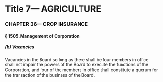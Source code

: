 
# Title 7— AGRICULTURE
### CHAPTER 36— CROP INSURANCE
#### § 1505. Management of Corporation
##### (b) Vacancies

Vacancies in the Board so long as there shall be four members in office shall not impair the powers of the Board to execute the functions of the Corporation, and four of the members in office shall constitute a quorum for the transaction of the business of the Board.
